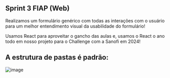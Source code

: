 ## Sprint 3 FIAP (Web)

Realizamos um formulário genérico com todas as interações com o usuário para um melhor entendimento visual da usabilidade do formulário!

Usamos React para aproveitar o gancho das aulas e, usamos o React o ano todo em nosso projeto para o Challenge com a Sanofi em 2024!


## A estrutura de pastas é padrão:
![image](https://github.com/user-attachments/assets/d57f7385-beb9-4c67-a60e-6ed7160ba498)
